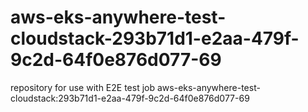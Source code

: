 # aws-eks-anywhere-test-cloudstack-293b71d1-e2aa-479f-9c2d-64f0e876d077-69
repository for use with E2E test job aws-eks-anywhere-test-cloudstack:293b71d1-e2aa-479f-9c2d-64f0e876d077-69

